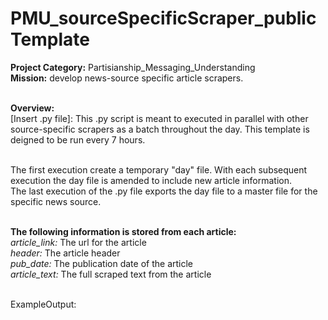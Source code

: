 # PMU_sourceSpecificScraper_publicTemplate
<b>Project Category:</b> Partisianship_Messaging_Understanding <br>
<b>Mission:</b> develop news-source specific article scrapers. <br><br>

<b>Overview:</b><br>
[Insert .py file]: This .py script is meant to executed in parallel with other source-specific scrapers as a batch throughout the day. This template is deigned to be run every 7 hours. <br><br>

The first execution create a temporary "day" file. With each subsequent execution the day file is amended to include new article information. <br>
The last execution of the .py file exports the day file to a master file for the specific news source. <br> <br>

<b>The following information is stored from each article:</b><br>
<i>article_link:</i> The url for the article <br>
<i>header:</i> The article header <br>
<i>pub_date:</i> The publication date of the article <br>
<i>article_text:</i> The full scraped text from the article <br><br>

ExampleOutput: <br>




